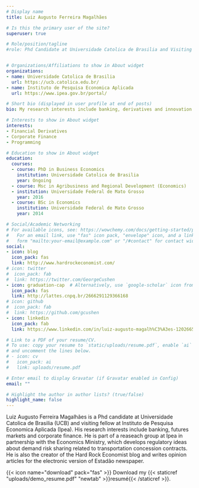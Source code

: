 ```yaml
---
# Display name
title: Luiz Augusto Ferreira Magalhães

# Is this the primary user of the site?
superuser: true

# Role/position/tagline
#role: Phd Candidate at Universidade Catolica de Brasilia and Visiting Fellow at Instituto de Pesquisa Economica Aplicada


# Organizations/Affiliations to show in About widget
organizations:
- name: Universidade Catolica de Brasilia
  url: https://ucb.catolica.edu.br/
- name: Instituto de Pesquisa Economica Aplicada
  url: https://www.ipea.gov.br/portal/

# Short bio (displayed in user profile at end of posts)
bio: My research interests include banking, derivatives and innovation.

# Interests to show in About widget
interests:
- Financial Derivatives
- Corporate Finance
- Programming

# Education to show in About widget
education:
  courses:
  - course: PhD in Business Economics
    institution: Universidade Catolica de Brasilia
    year: Ongoing
  - course: Msc in Agribusiness and Regional Development (Economics)
  - institution: Universidade Federal de Mato Grosso
    year: 2016
  - course: BSc in Economics
    institution: Universidade Federal de Mato Grosso
    year: 2014

# Social/Academic Networking
# For available icons, see: https://wowchemy.com/docs/getting-started/page-builder/#icons
#   For an email link, use "fas" icon pack, "envelope" icon, and a link in the
#   form "mailto:your-email@example.com" or "/#contact" for contact widget.
social:
- icon: blog
  icon_pack: fas
  link: http://www.hardrockeconomist.com/
# icon: twitter
#  icon_pack: fab
#  link: https://twitter.com/GeorgeCushen
- icon: graduation-cap  # Alternatively, use `google-scholar` icon from `ai` icon pack
  icon_pack: fas
  link: http://lattes.cnpq.br/2666291129366168
# icon: github
#  icon_pack: fab
#  link: https://github.com/gcushen
- icon: linkedin
  icon_pack: fab
  link: https://www.linkedin.com/in/luiz-augusto-magalh%C3%A3es-12026657/

# Link to a PDF of your resume/CV.
# To use: copy your resume to `static/uploads/resume.pdf`, enable `ai` icons in `params.toml`, 
# and uncomment the lines below.
# - icon: cv
#   icon_pack: ai
#   link: uploads/resume.pdf

# Enter email to display Gravatar (if Gravatar enabled in Config)
email: ""

# Highlight the author in author lists? (true/false)
highlight_name: false
---
```


Luiz Augusto Ferreira Magalhães is a Phd candidate at Universidade Catolica de Brasilia (UCB) and visiting fellow at Instituto de Pesquisa Economica Aplicada (Ipea). His research interests include banking, futures markets and corporate finance. He is part of a reaseach group at Ipea in partnership with the Economics Ministry, which develops regulatory ideas about demand risk sharing related to transportation concession contracts. He is also the creator of the Hard Rock Economist blog and writes opinion articles for the electronic version of Estadão newspaper.


{{< icon name="download" pack="fas" >}} Download my {{< staticref "uploads/demo_resume.pdf" "newtab" >}}resumé{{< /staticref >}}.
